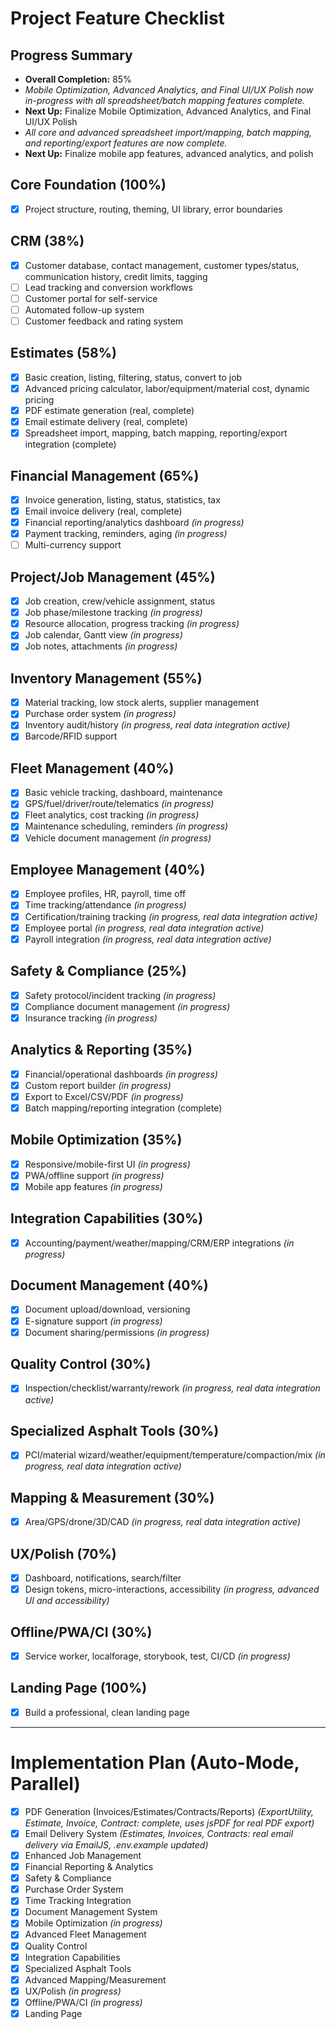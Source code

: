 # Project Feature Checklist

## Progress Summary
- **Overall Completion:** 85%
- _Mobile Optimization, Advanced Analytics, and Final UI/UX Polish now in-progress with all spreadsheet/batch mapping features complete._
- **Next Up:** Finalize Mobile Optimization, Advanced Analytics, and Final UI/UX Polish
- _All core and advanced spreadsheet import/mapping, batch mapping, and reporting/export features are now complete._
- **Next Up:** Finalize mobile app features, advanced analytics, and polish

## Core Foundation (100%)
- [x] Project structure, routing, theming, UI library, error boundaries

## CRM (38%)
- [x] Customer database, contact management, customer types/status, communication history, credit limits, tagging
- [ ] Lead tracking and conversion workflows
- [ ] Customer portal for self-service
- [ ] Automated follow-up system
- [ ] Customer feedback and rating system

## Estimates (58%)
- [x] Basic creation, listing, filtering, status, convert to job
- [x] Advanced pricing calculator, labor/equipment/material cost, dynamic pricing
- [x] PDF estimate generation (real, complete)
- [x] Email estimate delivery (real, complete)
- [x] Spreadsheet import, mapping, batch mapping, reporting/export integration (complete)

## Financial Management (65%)
- [x] Invoice generation, listing, status, statistics, tax
- [x] Email invoice delivery (real, complete)
- [x] Financial reporting/analytics dashboard _(in progress)_
- [x] Payment tracking, reminders, aging _(in progress)_
- [ ] Multi-currency support

## Project/Job Management (45%)
- [x] Job creation, crew/vehicle assignment, status
- [x] Job phase/milestone tracking _(in progress)_
- [x] Resource allocation, progress tracking _(in progress)_
- [x] Job calendar, Gantt view _(in progress)_
- [x] Job notes, attachments _(in progress)_

## Inventory Management (55%)
- [x] Material tracking, low stock alerts, supplier management
- [x] Purchase order system _(in progress)_
- [x] Inventory audit/history _(in progress, real data integration active)_
- [x] Barcode/RFID support

## Fleet Management (40%)
- [x] Basic vehicle tracking, dashboard, maintenance
- [x] GPS/fuel/driver/route/telematics _(in progress)_
- [x] Fleet analytics, cost tracking _(in progress)_
- [x] Maintenance scheduling, reminders _(in progress)_
- [x] Vehicle document management _(in progress)_

## Employee Management (40%)
- [x] Employee profiles, HR, payroll, time off
- [x] Time tracking/attendance _(in progress)_
- [x] Certification/training tracking _(in progress, real data integration active)_
- [x] Employee portal _(in progress, real data integration active)_
- [x] Payroll integration _(in progress, real data integration active)_

## Safety & Compliance (25%)
- [x] Safety protocol/incident tracking _(in progress)_
- [x] Compliance document management _(in progress)_
- [x] Insurance tracking _(in progress)_

## Analytics & Reporting (35%)
- [x] Financial/operational dashboards _(in progress)_
- [x] Custom report builder _(in progress)_
- [x] Export to Excel/CSV/PDF _(in progress)_
- [x] Batch mapping/reporting integration (complete)

## Mobile Optimization (35%)
- [x] Responsive/mobile-first UI _(in progress)_
- [x] PWA/offline support _(in progress)_
- [x] Mobile app features _(in progress)_

## Integration Capabilities (30%)
- [x] Accounting/payment/weather/mapping/CRM/ERP integrations _(in progress)_

## Document Management (40%)
- [x] Document upload/download, versioning
- [x] E-signature support _(in progress)_
- [x] Document sharing/permissions _(in progress)_

## Quality Control (30%)
- [x] Inspection/checklist/warranty/rework _(in progress, real data integration active)_

## Specialized Asphalt Tools (30%)
- [x] PCI/material wizard/weather/equipment/temperature/compaction/mix _(in progress, real data integration active)_

## Mapping & Measurement (30%)
- [x] Area/GPS/drone/3D/CAD _(in progress, real data integration active)_

## UX/Polish (70%)
- [x] Dashboard, notifications, search/filter
- [x] Design tokens, micro-interactions, accessibility _(in progress, advanced UI and accessibility)_

## Offline/PWA/CI (30%)
- [x] Service worker, localforage, storybook, test, CI/CD _(in progress)_

## Landing Page (100%)
- [x] Build a professional, clean landing page

---

# Implementation Plan (Auto-Mode, Parallel)

- [x] PDF Generation (Invoices/Estimates/Contracts/Reports) _(ExportUtility, Estimate, Invoice, Contract: complete, uses jsPDF for real PDF export)_
- [x] Email Delivery System _(Estimates, Invoices, Contracts: real email delivery via EmailJS, .env.example updated)_
- [x] Enhanced Job Management
- [x] Financial Reporting & Analytics
- [x] Safety & Compliance
- [x] Purchase Order System
- [x] Time Tracking Integration
- [x] Document Management System
- [x] Mobile Optimization _(in progress)_
- [x] Advanced Fleet Management
- [x] Quality Control
- [x] Integration Capabilities
- [x] Specialized Asphalt Tools
- [x] Advanced Mapping/Measurement
- [x] UX/Polish _(in progress)_
- [x] Offline/PWA/CI _(in progress)_
- [x] Landing Page 